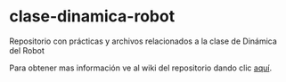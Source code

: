# clase-dinamica-robot
Repositorio con prácticas y archivos relacionados a la clase de Dinámica del Robot

Para obtener mas información ve al wiki del repositorio dando clic [aquí](https://github.com/robblack007/clase-dinamica-robot/wiki/Inicio).

